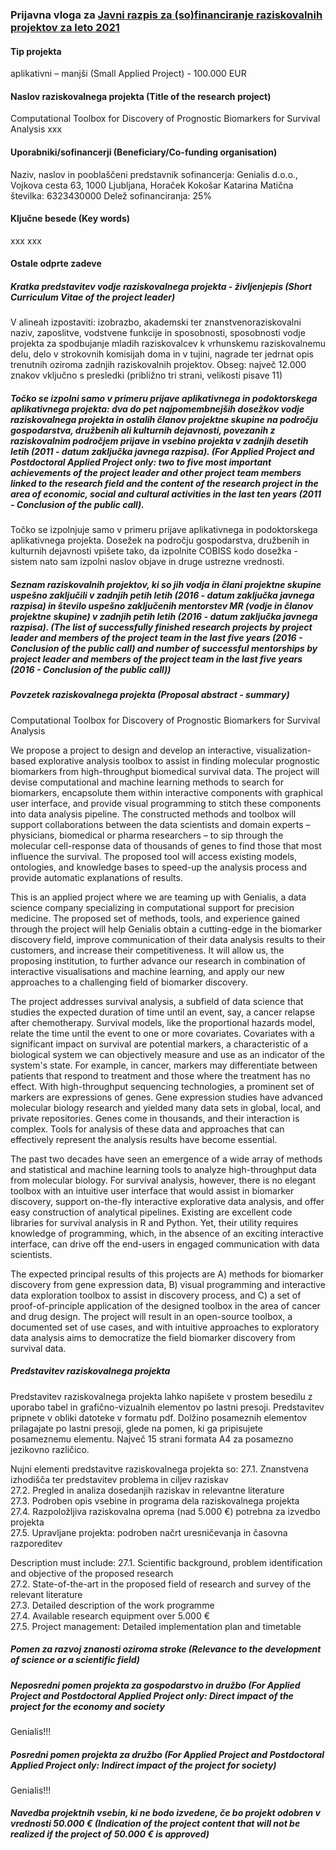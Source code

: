 ### Prijavna vloga za [Javni razpis za (so)financiranje raziskovalnih projektov za leto 2021](http://www.arrs.si/sl/progproj/rproj/razpisi/20/razp-proj-21.asp)

#### Tip projekta
aplikativni – manjši (Small Applied Project) - 100.000 EUR

#### Naslov raziskovalnega projekta (Title of the research project)
Computational Toolbox for Discovery of Prognostic Biomarkers for Survival Analysis
xxx

#### Uporabniki/sofinancerji (Beneficiary/Co-funding organisation)
Naziv, naslov in pooblaščeni predstavnik sofinancerja: Genialis d.o.o., Vojkova cesta 63, 1000 Ljubljana, Horaček Kokošar Katarina
Matična številka: 6323430000
Delež sofinanciranja: 25%

#### Ključne besede (Key words)
xxx
xxx

#### Ostale odprte zadeve

##### Kratka predstavitev vodje raziskovalnega projekta - življenjepis (Short Curriculum Vitae of the project leader)
V alineah izpostaviti: izobrazbo, akademski ter znanstvenoraziskovalni naziv, zaposlitve, vodstvene funkcije in sposobnosti, sposobnosti vodje projekta za spodbujanje mladih raziskovalcev k vrhunskemu raziskovalnemu delu, delo v strokovnih komisijah doma in v tujini, nagrade ter jedrnat opis trenutnih oziroma zadnjih raziskovalnih projektov. Obseg: največ 12.000 znakov vključno s presledki (približno tri strani, velikosti pisave 11)

##### Točko se izpolni samo v primeru prijave aplikativnega in podoktorskega aplikativnega projekta: dva do pet najpomembnejših dosežkov vodje raziskovalnega projekta in ostalih članov projektne skupine na področju gospodarstva, družbenih ali kulturnih dejavnosti, povezanih z raziskovalnim področjem prijave in vsebino projekta v zadnjih desetih letih (2011 - datum zaključka javnega razpisa). (For Applied Project and Postdoctoral Applied Project only: two to five most important achievements of the project leader and other project team members linked to the research field and the content of the research project in the area of economic, social and cultural activities in the last ten years (2011 - Conclusion of the public call).
Točko se izpolnjuje samo v primeru prijave aplikativnega in podoktorskega aplikativnega projekta. Dosežek na področju gospodarstva, družbenih in kulturnih dejavnosti vpišete tako, da izpolnite COBISS kodo dosežka - sistem nato sam izpolni naslov objave in druge ustrezne vrednosti.

##### Seznam raziskovalnih projektov, ki so jih vodja in člani projektne skupine uspešno zaključili v zadnjih petih letih (2016 - datum zaključka javnega razpisa) in število uspešno zaključenih mentorstev MR (vodje in članov projektne skupine) v zadnjih petih letih (2016 - datum zaključka javnega razpisa). (The list of successfully finished research projects by project leader and members of the project team in the last five years (2016 - Conclusion of the public call) and number of successful mentorships by project leader and members of the project team in the last five years (2016 - Conclusion of the public call))

##### Povzetek raziskovalnega projekta (Proposal abstract - summary)

Computational Toolbox for Discovery of Prognostic Biomarkers for Survival Analysis

We propose a project to design and develop an interactive, visualization-based explorative analysis toolbox to assist in finding molecular prognostic biomarkers from high-throughput biomedical survival data. The project will devise computational and machine learning methods to search for biomarkers, encapsolute them within interactive components with graphical user interface, and provide visual programming to stitch these components into data analysis pipeline. The constructed methods and toolbox will support collaborations between the data scientists and domain experts – physicians, biomedical or pharma researchers – to sip through the molecular cell-response data of thousands of genes to find those that most influence the survival. The proposed tool will access existing models, ontologies, and knowledge bases to speed-up the analysis process and provide automatic explanations of results. 

This is an applied project where we are teaming up with Genialis, a data science company specializing in computational support for precision medicine. The proposed set of methods, tools, and experience gained through the project will help Genialis obtain a cutting-edge in the biomarker discovery field, improve communication of their data analysis results to their customers, and increase their competitiveness. It will allow us, the proposing institution, to further advance our research in combination of interactive visualisations and machine learning, and apply our new approaches to a challenging field of biomarker discovery.

The project addresses survival analysis, a subfield of data science that studies the expected duration of time until an event, say, a cancer relapse after chemotherapy. Survival models, like the proportional hazards model, relate the time until the event to one or more covariates. Covariates with a significant impact on survival are potential markers, a characteristic of a biological system we can objectively measure and use as an indicator of the system's state. For example, in cancer, markers may differentiate between patients that respond to treatment and those where the treatment has no effect. With high-throughput sequencing technologies, a prominent set of markers are expressions of genes. Gene expression studies have advanced molecular biology research and yielded many data sets in global, local, and private repositories. Genes come in thousands, and their interaction is complex. Tools for analysis of these data and approaches that can effectively represent the analysis results have become essential.

The past two decades have seen an emergence of a wide array of methods and statistical and machine learning tools to analyze high-throughput data from molecular biology. For survival analysis, however, there is no elegant toolbox with an intuitive user interface that would assist in biomarker discovery, support on-the-fly interactive explorative data analysis, and offer easy construction of analytical pipelines. Existing are excellent code libraries for survival analysis in R and Python. Yet, their utility requires knowledge of programming, which, in the absence of an exciting interactive interface, can drive off the end-users in engaged communication with data scientists.

The expected principal results of this projects are A) methods for biomarker discovery from gene expression data, B) visual programming and interactive data exploration toolbox to assist in discovery process, and C) a set of proof-of-principle application of the designed toolbox in the area of cancer and drug design. The project will result in an open-source toolbox, a documented set of use cases, and with intuitive approaches to exploratory data analysis aims to democratize the field biomarker discovery from survival data.

##### Predstavitev raziskovalnega projekta 
Predstavitev raziskovalnega projekta lahko napišete v prostem besedilu z uporabo tabel in grafično-vizualnih elementov po lastni presoji. Predstavitev pripnete v obliki datoteke v formatu pdf. Dolžino posameznih elementov prilagajate po lastni presoji, glede na pomen, ki ga pripisujete posameznemu elementu. Največ 15 strani formata A4 za posamezno jezikovno različico.

Nujni elementi predstavitve raziskovalnega projekta so:
27.1. Znanstvena izhodišča ter predstavitev problema in ciljev raziskav \
27.2. Pregled in analiza dosedanjih raziskav in relevantne literature \
27.3. Podroben opis vsebine in programa dela raziskovalnega projekta \
27.4. Razpoložljiva raziskovalna oprema (nad 5.000 €) potrebna za izvedbo projekta \
27.5. Upravljane projekta: podroben načrt uresničevanja in časovna razporeditev

Description must include:
27.1. Scientific background, problem identification and objective of the proposed research\
27.2. State-of-the-art in the proposed field of research and survey of the relevant literature\
27.3. Detailed description of the work programme\
27.4. Available research equipment over 5.000 €\
27.5. Project management: Detailed implementation plan and timetable

##### Pomen za razvoj znanosti oziroma stroke (Relevance to the development of science or a scientific field)

##### Neposredni pomen projekta za gospodarstvo in družbo (For Applied Project and Postdoctoral Applied Project only: Direct impact of the project for the economy and society
Genialis!!!

##### Posredni pomen projekta za družbo (For Applied Project and Postdoctoral Applied Project only: Indirect impact of the project for society)
Genialis!!!


##### Navedba projektnih vsebin, ki ne bodo izvedene, če bo projekt odobren v vrednosti 50.000 € (Indication of the project content that will not be realized if the project of 50.000 € is approved)
